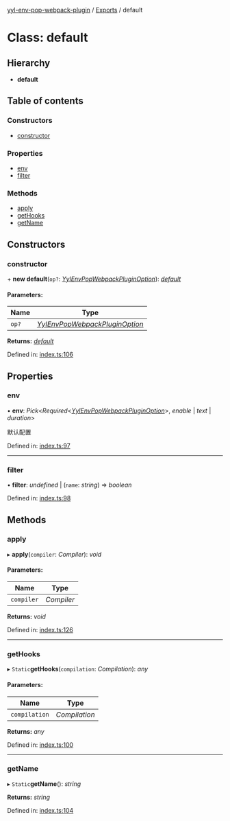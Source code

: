 [yyl-env-pop-webpack-plugin](../README.md) / [Exports](../modules.md) / default

# Class: default

## Hierarchy

* **default**

## Table of contents

### Constructors

- [constructor](default.md#constructor)

### Properties

- [env](default.md#env)
- [filter](default.md#filter)

### Methods

- [apply](default.md#apply)
- [getHooks](default.md#gethooks)
- [getName](default.md#getname)

## Constructors

### constructor

\+ **new default**(`op?`: [*YylEnvPopWebpackPluginOption*](../interfaces/yylenvpopwebpackpluginoption.md)): [*default*](default.md)

#### Parameters:

Name | Type |
------ | ------ |
`op?` | [*YylEnvPopWebpackPluginOption*](../interfaces/yylenvpopwebpackpluginoption.md) |

**Returns:** [*default*](default.md)

Defined in: [index.ts:106](https://github.com/jackness1208/yyl-env-pop-webpack-plugin/blob/1a16e55/src/index.ts#L106)

## Properties

### env

• **env**: *Pick*<*Required*<[*YylEnvPopWebpackPluginOption*](../interfaces/yylenvpopwebpackpluginoption.md)\>, *enable* \| *text* \| *duration*\>

默认配置

Defined in: [index.ts:97](https://github.com/jackness1208/yyl-env-pop-webpack-plugin/blob/1a16e55/src/index.ts#L97)

___

### filter

• **filter**: *undefined* \| (`name`: *string*) => *boolean*

Defined in: [index.ts:98](https://github.com/jackness1208/yyl-env-pop-webpack-plugin/blob/1a16e55/src/index.ts#L98)

## Methods

### apply

▸ **apply**(`compiler`: *Compiler*): *void*

#### Parameters:

Name | Type |
------ | ------ |
`compiler` | *Compiler* |

**Returns:** *void*

Defined in: [index.ts:126](https://github.com/jackness1208/yyl-env-pop-webpack-plugin/blob/1a16e55/src/index.ts#L126)

___

### getHooks

▸ `Static`**getHooks**(`compilation`: *Compilation*): *any*

#### Parameters:

Name | Type |
------ | ------ |
`compilation` | *Compilation* |

**Returns:** *any*

Defined in: [index.ts:100](https://github.com/jackness1208/yyl-env-pop-webpack-plugin/blob/1a16e55/src/index.ts#L100)

___

### getName

▸ `Static`**getName**(): *string*

**Returns:** *string*

Defined in: [index.ts:104](https://github.com/jackness1208/yyl-env-pop-webpack-plugin/blob/1a16e55/src/index.ts#L104)
